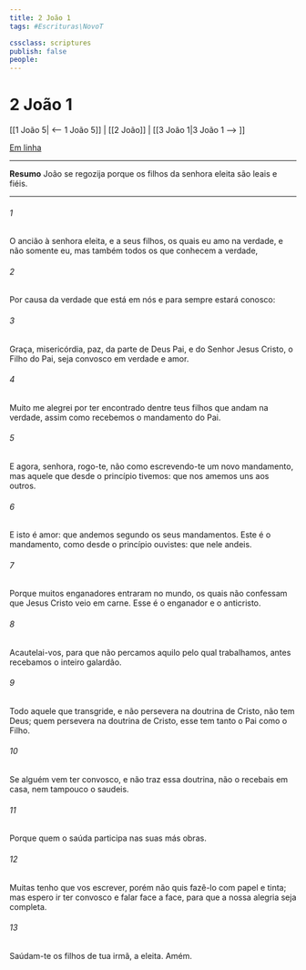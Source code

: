 ```yaml
---
title: 2 João 1
tags: #Escrituras\NovoT

cssclass: scriptures
publish: false
people:
---
```


# 2 João 1
[[1 João 5| <-- 1 João 5]] | [[2 João]] | [[3 João 1|3 João 1 --> ]]

[Em linha](https://churchofjesuschrist.org/study/scriptures/nt/2-jn/1?lang=por)

---
__Resumo__
João se regozija porque os filhos da senhora eleita são leais e fiéis.

---
###### 1 
O ancião à senhora eleita, e a seus filhos, os quais eu amo na verdade, e não somente eu, mas também todos os que conhecem a verdade,

###### 2 
Por causa da verdade que está em nós e para sempre estará conosco:

###### 3 
Graça, misericórdia, paz, da parte de Deus Pai, e do Senhor Jesus Cristo, o Filho do Pai, seja convosco em verdade e amor.

###### 4 
Muito me alegrei por ter encontrado dentre teus filhos  que andam na verdade, assim como recebemos o mandamento do Pai.

###### 5 
E agora, senhora, rogo-te, não como escrevendo-te um novo mandamento, mas aquele que desde o princípio tivemos: que nos amemos uns aos outros.

###### 6 
E isto é amor: que andemos segundo os seus mandamentos. Este é o mandamento, como  desde o princípio ouvistes: que nele andeis.

###### 7 
Porque  muitos enganadores entraram no mundo, os quais não confessam que Jesus Cristo veio em carne. Esse  é o enganador e o anticristo.

###### 8 
Acautelai-vos, para que não percamos aquilo pelo qual trabalhamos, antes recebamos o inteiro galardão.

###### 9 
Todo aquele que transgride, e não persevera na doutrina de Cristo, não tem Deus; quem persevera na doutrina de Cristo, esse tem tanto o Pai como o Filho.

###### 10 
Se alguém vem ter convosco, e não traz essa doutrina, não o recebais em casa, nem tampouco o saudeis.

###### 11 
Porque quem o saúda participa nas suas más obras.

###### 12 
Muitas  tenho que vos escrever, porém não quis fazê-lo com papel e tinta; mas espero ir ter convosco e falar face a face, para que a nossa alegria seja completa.

###### 13 
Saúdam-te os filhos de tua irmã, a eleita. Amém.

